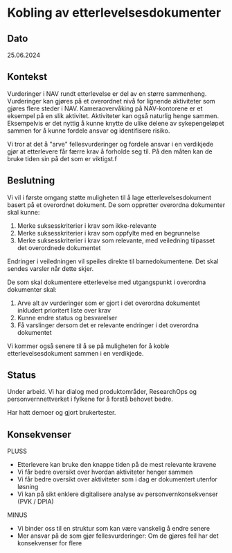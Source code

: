 # Kobling av etterlevelsesdokumenter

## Dato

25.06.2024

## Kontekst
Vurderinger i NAV rundt etterlevelse er del av en større sammenheng.
Vurderinger kan gjøres på et overordnet nivå for lignende aktiviteter som gjøres flere steder i NAV.
Kameraovervåking på NAV-kontorene er et eksempel på en slik aktivitet.
Aktiviteter kan også naturlig henge sammen.
Eksempelvis er det nyttig å kunne knytte de ulike delene av sykepengeløpet sammen for å kunne fordele ansvar og identifisere risiko.

Vi tror at det å "arve" fellesvurderinger og fordele ansvar i en verdikjede gjør at etterlevere får færre krav å forholde seg til.
På den måten kan de bruke tiden sin på det som er viktigst.f

## Beslutning
Vi vil i første omgang støtte muligheten til å lage etterlevelsesdokument basert på et overordnet dokument.
De som oppretter overordna dokumenter skal kunne:
1. Merke suksesskriterier i krav som ikke-relevante
2. Merke suksesskriterier i krav som oppfylte med en begrunnelse
3. Merke suksesskriterier i krav som relevante, med veiledning tilpasset det overordnede dokumentet

Endringer i veiledningen vil speiles direkte til barnedokumentene. Det skal sendes varsler når dette skjer.

De som skal dokumentere etterlevelse med utgangspunkt i overordna dokumenter skal:
1. Arve alt av vurderinger som er gjort i det overordna dokumentet inkludert prioritert liste over krav
2. Kunne endre status og besvarelser
3. Få varslinger dersom det er relevante endringer i det overordna dokumentet



Vi kommer også senere til å se på muligheten for å koble etterlevelsesdokument sammen i en verdikjede.

## Status
Under arbeid.
Vi har dialog med produktområder, ResearchOps og personvernnettverket i fylkene for å forstå behovet bedre.

Har hatt demoer og gjort brukertester.

## Konsekvenser
PLUSS
+ Etterlevere kan bruke den knappe tiden på de mest relevante kravene
+ Vi får bedre oversikt over hvordan aktiviteter henger sammen
+ Vi får bedre oversikt over aktiviteter som i dag er dokumentert utenfor løsning
+ Vi kan på sikt enklere digitalisere analyse av personvernkonsekvenser (PVK / DPIA)

MINUS
- Vi binder oss til en struktur som kan være vanskelig å endre senere
- Mer ansvar på de som gjør fellesvurderinger: Om de gjøres feil har det konsekvenser for flere